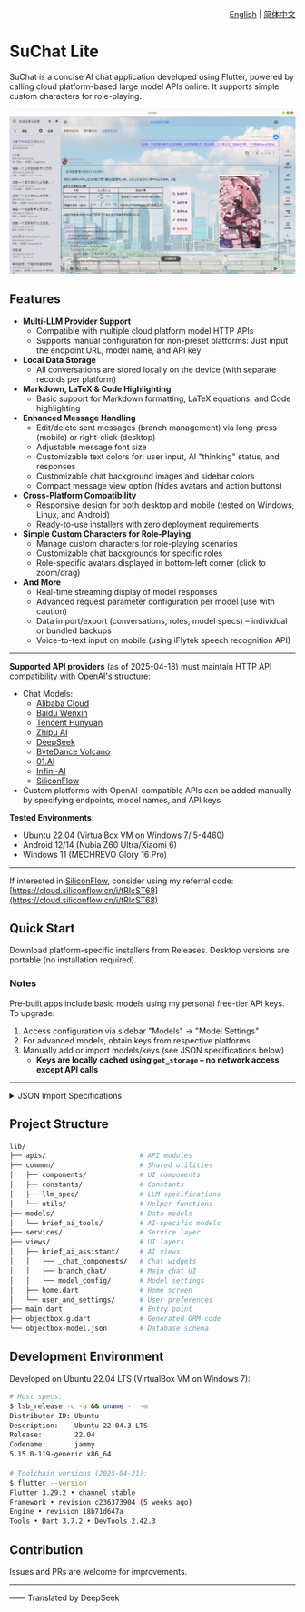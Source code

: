 <p align="right">
  <a href="README-EN.md">English</a> |
  <a href="README.md">简体中文</a>
</p>

# SuChat Lite

SuChat is a concise AI chat application developed using Flutter, powered by calling cloud platform-based large model APIs online. It supports simple custom characters for role-playing.

![SuChat Lite Preview](./_doc/snapshots/screenshot-home.png)

## Features

- **Multi-LLM Provider Support**
  - Compatible with multiple cloud platform model HTTP APIs
  - Supports manual configuration for non-preset platforms: Just input the endpoint URL, model name, and API key
- **Local Data Storage**
  - All conversations are stored locally on the device (with separate records per platform)
- **Markdown, LaTeX & Code Highlighting**
  - Basic support for Markdown formatting, LaTeX equations, and Code highlighting
- **Enhanced Message Handling**
  - Edit/delete sent messages (branch management) via long-press (mobile) or right-click (desktop)
  - Adjustable message font size
  - Customizable text colors for: user input, AI "thinking" status, and responses
  - Customizable chat background images and sidebar colors
  - Compact message view option (hides avatars and action buttons)
- **Cross-Platform Compatibility**
  - Responsive design for both desktop and mobile (tested on Windows, Linux, and Android)
  - Ready-to-use installers with zero deployment requirements
- **Simple Custom Characters for Role-Playing**
  - Manage custom characters for role-playing scenarios
  - Customizable chat backgrounds for specific roles
  - Role-specific avatars displayed in bottom-left corner (click to zoom/drag)
- **And More**
  - Real-time streaming display of model responses
  - Advanced request parameter configuration per model (use with caution)
  - Data import/export (conversations, roles, model specs) – individual or bundled backups
  - Voice-to-text input on mobile (using iFlytek speech recognition API)

---

**Supported API providers** (as of 2025-04-18) must maintain HTTP API compatibility with OpenAI's structure:

- Chat Models:
  - [Alibaba Cloud](https://help.aliyun.com/zh/model-studio/developer-reference/compatibility-of-openai-with-dashscope)
  - [Baidu Wenxin](https://cloud.baidu.com/doc/WENXINWORKSHOP/s/Fm2vrveyu)
  - [Tencent Hunyuan](https://console.cloud.tencent.com/hunyuan/start)
  - [Zhipu AI](https://open.bigmodel.cn/dev/api/normal-model/glm-4)
  - [DeepSeek](https://api-docs.deepseek.com/zh-cn/)
  - [ByteDance Volcano](https://www.volcengine.com/docs/82379/1330310)
  - [01.AI](https://platform.lingyiwanwu.com/docs/api-reference)
  - [Infini-AI](https://docs.infini-ai.com/gen-studio/api/maas.html#/operations/chatCompletions)
  - [SiliconFlow](https://docs.siliconflow.cn/cn/api-reference/chat-completions/chat-completions)
- Custom platforms with OpenAI-compatible APIs can be added manually by specifying endpoints, model names, and API keys

**Tested Environments**:

- Ubuntu 22.04 (VirtualBox VM on Windows 7/i5-4460)
- Android 12/14 (Nubia Z60 Ultra/Xiaomi 6)
- Windows 11 (MECHREVO Glory 16 Pro)

---

If interested in [SiliconFlow](https://siliconflow.cn/zh-cn/models), consider using my referral code:  
[https://cloud.siliconflow.cn/i/tRIcST68](https://cloud.siliconflow.cn/i/tRIcST68)

## Quick Start

Download platform-specific installers from Releases. Desktop versions are portable (no installation required).

### Notes

Pre-built apps include basic models using my personal free-tier API keys. To upgrade:

1. Access configuration via sidebar "Models" → "Model Settings"
2. For advanced models, obtain keys from respective platforms
3. Manually add or import models/keys (see JSON specifications below)
   - **Keys are locally cached using `get_storage` – no network access except API calls**

---

<details>  
<summary>JSON Import Specifications</summary>

**Both API keys and model specs must be imported together for full functionality.**

#### API Key JSON Structure

Keys must match these exact field names:

```json
{
  "USER_ALIYUN_API_KEY": "sk-xxx",
  "USER_BAIDU_API_KEY_V2": "xxx",
  "USER_TENCENT_API_KEY": "xxx",

  "USER_DEEPSEEK_API_KEY": "sk-xxx",
  "USER_LINGYIWANWU_API_KEY": "xxx",
  "USER_ZHIPU_API_KEY": "xxx",

  "USER_SILICONCLOUD_API_KEY": "sk-xxx",
  "USER_INFINI_GEN_STUDIO_API_KEY": "sk-xxx",

  // Volcano Engine standard endpoint
  "USER_VOLCENGINE_API_KEY": "xxx",
  // Volcano Engine custom endpoint (for web-search apps)
  "USER_VOLCESBOT_API_KEY": "xxx",

  // xunfeiyun speech recognition
  "USER_XFYUN_APP_ID": "xxx",
  "USER_XFYUN_API_KEY": "xxx",
  "USER_XFYUN_API_SECRET": "xxx"
}
```

#### Model Specification JSON

Minimum required fields: **platform**, **model**, and **modelType**.

```json
[
  {
    "platform": "<platform enum value>",
    "model": "<exact model ID per API docs>",
    "modelType": "<model category enum>"
  },
  {
    "platform": "aliyun",
    "model": "deepseek-r1",
    "modelType": "reasoner"
  },
  {
    "platform": "aliyun",
    "model": "deepseek-v3",
    "modelType": "cc"
  }
  // ...
]
```

**Platform Enum Values**:

```ts
enum ApiPlatform {
  custom, // For non-preset platforms
  aliyun,
  baidu,
  tencent,
  deepseek,
  lingyiwanwu,
  zhipu,
  siliconCloud,
  infini,
  volcengine,
  volcesBot,
}
```

**ModelType Enum Values**:

```ts
enum LLModelType {
  cc, // Standard chat
  reasoner, // Advanced reasoning
  vision, // Image understanding
}
```

Pre-configured model specs are available in [/\_cus_model_jsons](./_cus_model_jsons).

</details>

## Project Structure

```sh
lib/
├── apis/                       # API modules
├── common/                     # Shared utilities
│   ├── components/             # UI components
│   ├── constants/              # Constants
│   ├── llm_spec/               # LLM specifications
│   └── utils/                  # Helper functions
├── models/                     # Data models
│   └── brief_ai_tools/         # AI-specific models
├── services/                   # Service layer
├── views/                      # UI layers
│   ├── brief_ai_assistant/     # AI views
│   │   ├── _chat_components/   # Chat widgets
│   │   ├── branch_chat/        # Main chat UI
│   │   └── model_config/       # Model settings
│   ├── home.dart               # Home screen
│   └── user_and_settings/      # User preferences
├── main.dart                   # Entry point
├── objectbox.g.dart            # Generated ORM code
└── objectbox-model.json        # Database schema
```

## Development Environment

Developed on Ubuntu 22.04 LTS (VirtualBox VM on Windows 7):

```sh
# Host specs:
$ lsb_release -c -a && uname -r -m
Distributor ID: Ubuntu
Description:    Ubuntu 22.04.3 LTS
Release:        22.04
Codename:       jammy
5.15.0-119-generic x86_64

# Toolchain versions (2025-04-21):
$ flutter --version
Flutter 3.29.2 • channel stable
Framework • revision c236373904 (5 weeks ago)
Engine • revision 18b71d647a
Tools • Dart 3.7.2 • DevTools 2.42.3
```

## Contribution

Issues and PRs are welcome for improvements.

---

—— Translated by DeepSeek
